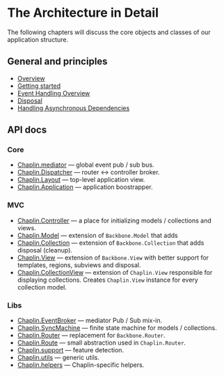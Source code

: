 # The Architecture in Detail
The following chapters will discuss the core objects and classes of our application structure.

## General and principles

* [Overview](./overview.md)
* [Getting started](./getting_started.md)
* [Event Handling Overview](./events.md)
* [Disposal](./disposal.md)
* [Handling Asynchronous Dependencies](./handling_async.md)

## API docs

### Core
* [Chaplin.mediator](./chaplin.mediator.md) — global event pub / sub bus.
* [Chaplin.Dispatcher](./chaplin.dispatcher.md) — router <-> controller broker.
* [Chaplin.Layout](./chaplin.layout.md) — top-level application view.
* [Chaplin.Application](./chaplin.application.md) — application boostrapper.

### MVC
* [Chaplin.Controller](./chaplin.controller.md) — a place for initializing models / collections and views.
* [Chaplin.Model](./chaplin.model.md) — extension of `Backbone.Model` that adds
* [Chaplin.Collection](./chaplin.collection.md) — extension of `Backbone.Collection` that adds disposal (cleanup).
* [Chaplin.View](./chaplin.view.md) — extension of `Backbone.View` with better support for templates, regions, subviews and disposal.
* [Chaplin.CollectionView](./chaplin.collection_view.md) — extension of `Chaplin.View` responsible for displaying collections. Creates `Chaplin.View` instance for every collection model.

### Libs
* [Chaplin.EventBroker](./chaplin.event_broker.md) — mediator Pub / Sub mix-in.
* [Chaplin.SyncMachine](./chaplin.sync_machine.md) — finite state machine for models / collections.
* [Chaplin.Router](./chaplin.router.md) — replacement for `Backbone.Router`.
* [Chaplin.Route](./chaplin.route.md) — small abstraction used in `Chaplin.Router`.
* [Chaplin.support](./chaplin.support.md) — feature detection.
* [Chaplin.utils](./chaplin.utils.md) — generic utils.
* [Chaplin.helpers](./chaplin.helpers.md) — Chaplin-specific helpers.
